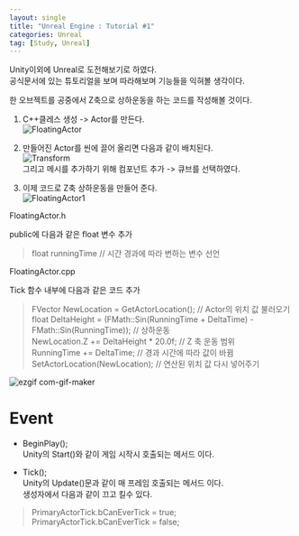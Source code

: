 ```yaml
---
layout: single
title: "Unreal Engine : Tutorial #1"
categories: Unreal
tag: [Study, Unreal]
---
```


Unity이외에 Unreal로 도전해보기로 하였다.  
공식문서에 있는 튜토리얼을 보며 따라해보며 기능들을 익혀볼 생각이다.  


한 오브젝트를 공중에서 Z축으로 상하운동을 하는 코드를 작성해볼 것이다.

1. C++클레스 생성 -> Actor를 만든다.  
![FloatingActor](https://user-images.githubusercontent.com/97664446/190626759-562b8d73-1f59-4298-bc27-ad7ffbc42b12.PNG)  

2. 만들어진 Actor를 씬에 끌어 올리면 다음과 같이 배치된다.  
![Transform](https://user-images.githubusercontent.com/97664446/190626757-db0a62f7-1a2a-4b9c-a3db-4dd25b468a80.PNG)  
그리고 메시를 추가하기 위해 컴포넌트 추가 -> 큐브를 선택하였다.

3. 이제 코드로 Z축 상하운동을 만들어 준다.  
![FloatingActor1](https://user-images.githubusercontent.com/97664446/190626753-dd4ab679-52b6-4a97-a526-d2e24bca5089.PNG)  

FloatingActor.h  

public에 다음과 같은 float 변수 추가
> float runningTime         // 시간 경과에 따라 변하는 변수 선언  


FloatingActor.cpp  

Tick 함수 내부에 다음과 같은 코드 추가
> FVector NewLocation = GetActorLocation();      // Actor의 위치 값 불러오기  
> float DeltaHeight = (FMath::Sin(RunningTime + DeltaTime) - FMath::Sin(RunningTime));  // 상하운동  
> NewLocation.Z += DeltaHeight * 20.0f;       // Z 축 운동 범위  
> RunningTime += DeltaTime;                   // 경과 시간에 따라 값이 바뀜  
> SetActorLocation(NewLocation);              // 연산된 위치 값 다시 넣어주기


![ezgif com-gif-maker](https://user-images.githubusercontent.com/97664446/190633665-fff83158-948e-4cfc-9330-839b64db6688.gif)


# Event

- BeginPlay();  
Unity의 Start()와 같이 게임 시작시 호출되는 메서드 이다.  

- Tick();  
Unity의 Update()문과 같이 매 프레임 호출되는 메서드 이다.  
생성자에서 다음과 같이 끄고 킬수 있다.  
> PrimaryActorTick.bCanEverTick = true;  
> PrimaryActorTick.bCanEverTick = false;  